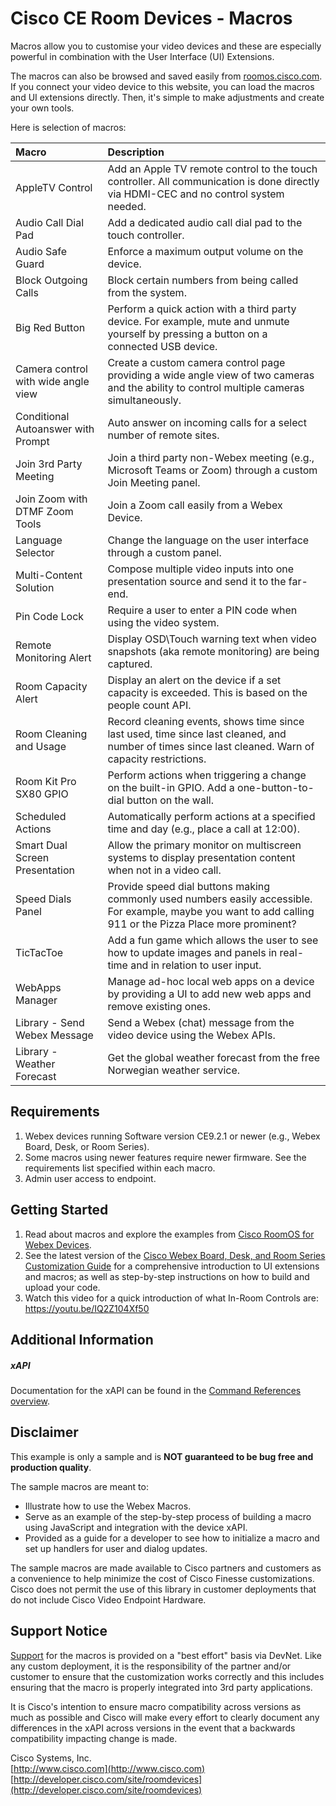 # Cisco CE Room Devices - Macros

Macros allow you to customise your video devices and these are especially powerful in combination with the User Interface (UI) Extensions.

The macros can also be browsed and saved easily from [roomos.cisco.com](https://roomos.cisco.com). If you connect your video device 
to this website, you can load the macros and UI extensions directly. Then, it's simple to make adjustments and create your own tools.

Here is selection of macros:


| Macro        | Description           |
| :------------------------ |:-------------|
| AppleTV Control      | Add an Apple TV remote control to the touch controller. All communication is done directly via HDMI-CEC and no control system needed.      |
| Audio Call Dial Pad | Add a dedicated audio call dial pad to the touch controller. |
| Audio Safe Guard      | Enforce a maximum output volume on the device.     |
| Block Outgoing Calls | Block certain numbers from being called from the system. |
| Big Red Button | Perform a quick action with a third party device. For example, mute and unmute yourself by pressing a button on a connected USB device. |
| Camera control with wide angle view      | Create a custom camera control page providing a wide angle view of two cameras and the ability to control multiple cameras simultaneously.      |
| Conditional Autoanswer with Prompt      | Auto answer on incoming calls for a select number of remote sites.      |
| Join 3rd Party Meeting | Join a third party non-Webex meeting (e.g., Microsoft Teams or Zoom) through a custom Join Meeting panel. |
| Join Zoom with DTMF Zoom Tools | Join a Zoom call easily from a Webex Device. |
| Language Selector      | Change the language on the user interface through a custom panel. |
| Multi-Content Solution | Compose multiple video inputs into one presentation source and send it to the far-end. |
| Pin Code Lock | Require a user to enter a PIN code when using the video system. |
| Remote Monitoring Alert | Display OSD\Touch warning text when video snapshots (aka remote monitoring) are being captured. |
| Room Capacity Alert | Display an alert on the device if a set capacity is exceeded. This is based on the people count API. |
| Room Cleaning and Usage | Record cleaning events, shows time since last used, time since last cleaned, and number of times since last cleaned. Warn of capacity restrictions. |
| Room Kit Pro SX80 GPIO | Perform actions when triggering a change on the built-in GPIO. Add a one-button-to-dial button on the wall. |
| Scheduled Actions | Automatically perform actions at a specified time and day (e.g., place a call at 12:00). |
| Smart Dual Screen Presentation | Allow the primary monitor on multiscreen systems to display presentation content when not in a video call. |
| Speed Dials Panel | Provide speed dial buttons making commonly used numbers easily accessible. For example, maybe you want to add calling 911 or the Pizza Place more prominent?     |
| TicTacToe      | Add a fun game which allows the user to see how to update images and panels in real-time and in relation to user input.    |
| WebApps Manager  | Manage ad-hoc local web apps on a device by providing a UI to add new web apps and remove existing ones. |
| Library - Send Webex Message | Send a Webex (chat) message from the video device using the Webex APIs. |
| Library - Weather Forecast | Get the global weather forecast from the free Norwegian weather service. |

## Requirements
1. Webex devices running Software version CE9.2.1 or newer (e.g., Webex Board, Desk, or Room Series).
2. Some macros using newer features require newer firmware. See the requirements list specified within each macro.
3. Admin user access to endpoint.

## Getting Started
1. Read about macros and explore the examples from [Cisco RoomOS for Webex Devices](https://roomos.cisco.com). 
2. See the latest version of the [Cisco Webex Board, Desk, and Room Series Customization Guide](https://www.cisco.com/c/en/us/support/collaboration-endpoints/spark-room-kit-series/products-installation-and-configuration-guides-list.html) 
 for a comprehensive introduction to UI extensions and macros; as well as step-by-step instructions on how to build and upload your code.
3. Watch this video for a quick introduction of what In-Room Controls are: https://youtu.be/IQ2Z104Xf50

## Additional Information
##### xAPI
Documentation for the xAPI can be found in the [Command References overview](https://www.cisco.com/c/en/us/support/collaboration-endpoints/telepresence-quick-set-series/products-command-reference-list.html).

## Disclaimer
This example is only a sample and is **NOT guaranteed to be bug free and production quality**.

The sample macros are meant to:
- Illustrate how to use the Webex Macros.
- Serve as an example of the step-by-step process of building a macro using JavaScript and integration with the device xAPI.
- Provided as a guide for a developer to see how to initialize a macro and set up handlers for user and dialog updates.

The sample macros are made available to Cisco partners and customers as a convenience to help minimize the cost of Cisco Finesse customizations. Cisco does not permit the use of this library in customer deployments that do not include Cisco Video Endpoint Hardware.

## Support Notice
[Support](http://developer.cisco.com/site/devnet/support) for the macros is provided on a "best effort" basis via DevNet. Like any custom deployment, it is the responsibility of the partner and/or customer to ensure that the customization works correctly and this includes ensuring that the macro is properly integrated into 3rd party applications.

It is Cisco's intention to ensure macro compatibility across versions as much as possible and Cisco will make every effort to clearly document any differences in the xAPI across versions in the event that a backwards compatibility impacting change is made.

Cisco Systems, Inc.<br>
[http://www.cisco.com](http://www.cisco.com)<br>
[http://developer.cisco.com/site/roomdevices](http://developer.cisco.com/site/roomdevices)
